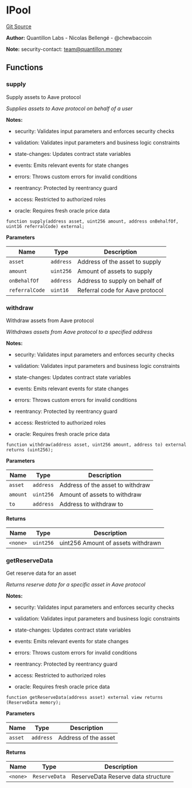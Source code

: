 # IPool
[Git Source](https://github.com/Quantillon-Labs/smart-contracts/quantillon-protocol/blob/2f5647e68ddbc27f036af14281f026d5d4a6db27/src/core/vaults/AaveVault.sol)

**Author:**
Quantillon Labs - Nicolas Bellengé - @chewbaccoin

**Note:**
security-contact: team@quantillon.money


## Functions
### supply

Supply assets to Aave protocol

*Supplies assets to Aave protocol on behalf of a user*

**Notes:**
- security: Validates input parameters and enforces security checks

- validation: Validates input parameters and business logic constraints

- state-changes: Updates contract state variables

- events: Emits relevant events for state changes

- errors: Throws custom errors for invalid conditions

- reentrancy: Protected by reentrancy guard

- access: Restricted to authorized roles

- oracle: Requires fresh oracle price data


```solidity
function supply(address asset, uint256 amount, address onBehalfOf, uint16 referralCode) external;
```
**Parameters**

|Name|Type|Description|
|----|----|-----------|
|`asset`|`address`|Address of the asset to supply|
|`amount`|`uint256`|Amount of assets to supply|
|`onBehalfOf`|`address`|Address to supply on behalf of|
|`referralCode`|`uint16`|Referral code for Aave protocol|


### withdraw

Withdraw assets from Aave protocol

*Withdraws assets from Aave protocol to a specified address*

**Notes:**
- security: Validates input parameters and enforces security checks

- validation: Validates input parameters and business logic constraints

- state-changes: Updates contract state variables

- events: Emits relevant events for state changes

- errors: Throws custom errors for invalid conditions

- reentrancy: Protected by reentrancy guard

- access: Restricted to authorized roles

- oracle: Requires fresh oracle price data


```solidity
function withdraw(address asset, uint256 amount, address to) external returns (uint256);
```
**Parameters**

|Name|Type|Description|
|----|----|-----------|
|`asset`|`address`|Address of the asset to withdraw|
|`amount`|`uint256`|Amount of assets to withdraw|
|`to`|`address`|Address to withdraw to|

**Returns**

|Name|Type|Description|
|----|----|-----------|
|`<none>`|`uint256`|uint256 Amount of assets withdrawn|


### getReserveData

Get reserve data for an asset

*Returns reserve data for a specific asset in Aave protocol*

**Notes:**
- security: Validates input parameters and enforces security checks

- validation: Validates input parameters and business logic constraints

- state-changes: Updates contract state variables

- events: Emits relevant events for state changes

- errors: Throws custom errors for invalid conditions

- reentrancy: Protected by reentrancy guard

- access: Restricted to authorized roles

- oracle: Requires fresh oracle price data


```solidity
function getReserveData(address asset) external view returns (ReserveData memory);
```
**Parameters**

|Name|Type|Description|
|----|----|-----------|
|`asset`|`address`|Address of the asset|

**Returns**

|Name|Type|Description|
|----|----|-----------|
|`<none>`|`ReserveData`|ReserveData Reserve data structure|


